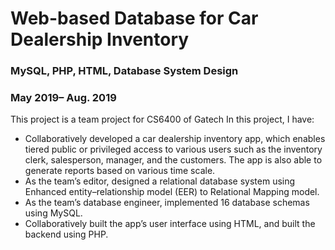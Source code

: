 

# Web-based Database for Car Dealership Inventory 
### MySQL, PHP, HTML, Database System Design     		      
### May 2019– Aug. 2019

This project is a team project for CS6400 of Gatech In this project, I have:

-	Collaboratively developed a car dealership inventory app, which enables tiered public or privileged access to various users such as the inventory clerk, salesperson, manager, and the customers. The app is also able to generate reports based on various time scale.
-	As the team’s editor, designed a relational database system using Enhanced entity–relationship model (EER) to Relational Mapping model.
-	As the team’s database engineer, implemented 16 database schemas using MySQL. 
-	Collaboratively built the app’s user interface using HTML, and built the backend using PHP.

